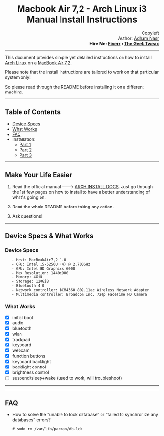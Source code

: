 <h1 align="center">
Macbook Air 7,2 - Arch Linux i3 Manual Install Instructions
</h1>
<p align="right">
 Copyleft
 <br> Author: <a href="mailto:adham@geektweax.com">Adham Nasr</a>
 <br> <strong>
  Hire Me: <a href="https://www.fiverr.com/adhamnasr?public_mode=true">Fiverr</a> • <a href="https://thegeektweax.com">The Geek Tweax</a>
 </strong>
</p>

---

This document provides simple yet detailed instructions on how to install [Arch Linux][arch] on a [MacBook Air 7,2][MBA].

Please note that the install instructions are tailored to work on that particular system only!

So please read through the README before installing it on a different machine.

[arch]: https://www.archlinux.org/
[MBA]: https://support.apple.com/kb/SP714?locale=en_US
---

## Table of Contents

- [Device Specs](#Device-Specs)
- [What Works](#What-Works)
- [FAQ](#FAQ)
- Installation:
  - [Part 1](/Install-p1.md)
  - [Part 2](/Install-p2.md)
  - [Part 3](/Install-p3.md)
---

Make Your Life Easier
-------

 1. Read the official manual ---> [ARCH INSTALL DOCS][docs]. Just go through the 1st few pages on how to install to have a better understanding of what's going on.

 2. Read the whole README before taking any action.

 3. Ask questions!

[docs]: https://wiki.archlinux.org/index.php/Official_Arch_Linux_Install_Guide

---

Device Specs & What Works
-------

### Device Specs

       - Host: MacBookAir7,2 1.0
       - CPU: Intel i5-5250U (4) @ 2.700GHz
       - GPU: Intel HD Graphics 6000
       - Max Resolution: 1440x900
       - Memory: 4GiB
       - Storage: 120GiB
       - Bluetooth 4.0
       - Network controller: BCM4360 802.11ac Wireless Network Adapter
       - Multimedia controller: Broadcom Inc. 720p FaceTime HD Camera


### What Works

  - [x] initial boot
  - [x] audio
  - [x] bluetooth
  - [x] wlan
  - [x] trackpad
  - [x] keyboard
  - [x] webcam
  - [x] function buttons
  - [x] keyboard backlight
  - [x] backlight control
  - [x] brightness control
  - [ ] suspend/sleep+wake (used to work, will troubleshoot)
---
---
FAQ
---

- How to solve the “unable to lock database” or “failed to synchronize any databases” errors?
              
      # sudo rm /var/lib/pacman/db.lck